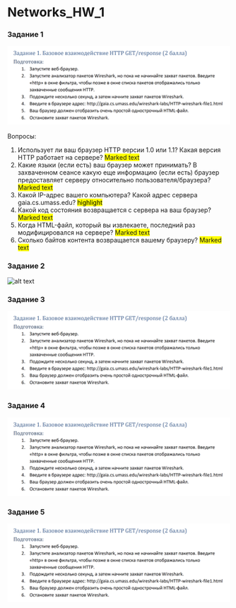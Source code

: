 # Networks_HW_1

### Задание 1
![alt text](screenshots/task1.png)

Вопросы:
1. Использует ли ваш браузер HTTP версии 1.0 или 1.1? Какая версия HTTP работает на
сервере? <span style="background-color: #FFFF00">Marked text</span>
2. Какие языки (если есть) ваш браузер может принимать? В захваченном сеансе какую еще
информацию (если есть) браузер предоставляет серверу относительно
пользователя/браузера? <span style="background-color: #FFFF00">Marked text</span>
3. Какой IP-адрес вашего компьютера? Какой адрес сервера gaia.cs.umass.edu? <mark>highlight</mark>
4. Какой код состояния возвращается с сервера на ваш браузер? <span style="background-color: #FFFF00">Marked text</span>
5. Когда HTML-файл, который вы извлекаете, последний раз модифицировался на сервере? <span style="background-color: #FFFF00">Marked text</span>
6. Сколько байтов контента возвращается вашему браузеру? <span style="background-color: #FFFF00">Marked text</span>

### Задание 2
![alt text](screenshots/taks2.png)


### Задание 3
![alt text](screenshots/task3.png)


### Задание 4
![alt text](screenshots/task4.png)


### Задание 5
![alt text](screenshots/task5.png)


